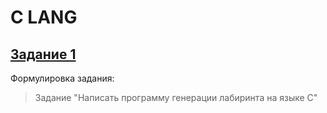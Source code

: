 # C LANG

## [Задание 1](./labyrinth-generator/main.c)

Формулировка задания:
> Задание "Написать программу генерации лабиринта на языке C"
